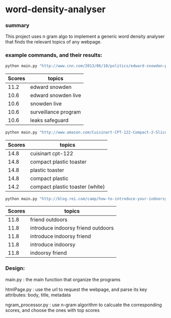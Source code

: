 # word-density-analyser

### summary
This project uses n gram algo to implement a generic word density analyser that finds the relevant topics of any webpage.

### example commands, and their results:
```sh
python main.py "http://www.cnn.com/2013/06/10/politics/edward-snowden-profile/" 
```
Scores | topics
------ | -------------
11.2  |  edward snowden
10.6  |  edward snowden live
10.6  |  snowden live
10.6  |  surveillance program
10.6  |  leaks safeguard
```sh
python main.py "http://www.amazon.com/Cuisinart-CPT-122-Compact-2-Slice-Toaster/dp/B009GQ034C/ref=sr_1_1?s=kitchen&ie=UTF8&qid=1431620315&sr=1-1&keywords=toaster"
```
Scores | topics
------ | -------------
14.8  |  cuisinart cpt-122
14.8  |  compact plastic toaster
14.8  |  plastic toaster
14.8  |  compact plastic
14.2  |  compact plastic toaster (white)

```sh
python main.py "http://blog.rei.com/camp/how-to-introduce-your-indoorsy-friend-to-the-outdoors/"
```
Scores | topics
------ | -------------
11.8  |  friend outdoors
11.8  |  introduce indoorsy friend outdoors
11.8  |  introduce indoorsy friend
11.8  |  introduce indoorsy
11.8  |  indoorsy friend

### Design:
main.py : the main function that organize the programs

htmlPage.py : use the url to request the webpage, and parse its key attributes: body, title, metadata 

ngram_processor.py : use n-gram algorithm to calcuate the corresponding scores, and choose the ones with top scores 
